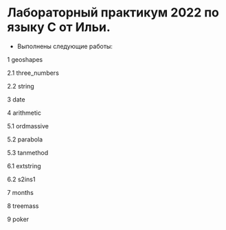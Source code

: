 # Лабораторный практикум 2022 по языку C от Ильи.

- Выполнены следующие работы:

1 geoshapes

2.1 three_numbers

2.2 string

3 date

4 arithmetic

5.1 ordmassive

5.2 parabola

5.3 tanmethod

6.1 extstring

6.2 s2ins1

7 months

8 treemass

9 poker
